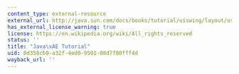 ```yaml
---
content_type: external-resource
external_url: http://java.sun.com/docs/books/tutorial/uiswing/layout/using.html
has_external_license_warning: true
license: https://en.wikipedia.org/wiki/All_rights_reserved
status: ''
title: "Java\xAE Tutorial"
uid: 0d358cb0-a32f-4ed0-9501-08d7f80fff4d
wayback_url: ''
---
```

